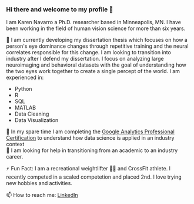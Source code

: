 ### Hi there and welcome to my profile 👋

<!--
**navar135/navar135** is a ✨ _special_ ✨ repository because its `README.md` (this file) appears on your GitHub profile.

Here are some ideas to get you started:

- 🔭 I’m currently working on ...
- 🌱 I’m currently learning ...
- 👯 I’m looking to collaborate on ...
- 🤔 I’m looking for help with ...
- 💬 Ask me about ...
- 📫 How to reach me: ...
- 😄 Pronouns: ...
- ⚡ Fun fact: ...
-->
I am Karen Navarro a Ph.D. researcher based in Minneapolis, MN. I have been working in the field of human vision science for more than six years. 

🔭 I am currently developing my dissertation thesis which focuses on how a person's eye dominance changes through repetitive training and the neural correlates responsible for this change. I am looking to transition into industry after I defend my dissertation. 
I focus on analyzing large neuroimaging and behavioral datasets with the goal of understanding how the two eyes work together to create a single percept of the world. I am experienced in: 
- Python
- R
- SQL
- MATLAB
- Data Cleaning
- Data Visualization

🌱 In my spare time I am completing the [Google Analytics Professional Certification](https://www.coursera.org/professional-certificates/google-data-analytics) to understand how data science is applied in an industry context  
🤔 I am looking for help in transitioning from an academic to an industry career. 

⚡ Fun Fact: I am a recreational weightlifter 🏋🏽 and CrossFit athlete. I recently competed in a scaled competetion and placed 2nd. I love trying new hobbies and activities.  

 📫 How to reach me: [LinkedIn](https://www.linkedin.com/in/karen-navarro-69351261/)
